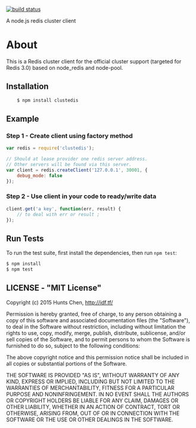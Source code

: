 [![build status][travis-image]][travis-url]

A node.js redis cluster client

# About
  This is a Redis cluster client for the official cluster support (targeted for Redis 3.0) based on node_redis and node-pool.

## Installation

```bash
    $ npm install clustedis
```

## Example

### Step 1 - Create client using factory method

```js
var redis = require('clustedis');

// Should at lease provider one redis server address.
// Other servers will be found via this server.
var client = redis.createClient('127.0.0.1', 30001, {
    debug_mode: false
});
```

### Step 2 - Use client in your code to ready/write data

```js
client.get('a key', function(err, result) {
    // to deal with err or result ;
});
```

## Run Tests

  To run the test suite, first install the dependencies, then run `npm test`:

```bash
$ npm install
$ npm test
```

## LICENSE - "MIT License"

Copyright (c) 2015 Hunts Chen, http://idf.tf/

Permission is hereby granted, free of charge, to any person
obtaining a copy of this software and associated documentation
files (the "Software"), to deal in the Software without
restriction, including without limitation the rights to use,
copy, modify, merge, publish, distribute, sublicense, and/or sell
copies of the Software, and to permit persons to whom the
Software is furnished to do so, subject to the following
conditions:

The above copyright notice and this permission notice shall be
included in all copies or substantial portions of the Software.

THE SOFTWARE IS PROVIDED "AS IS", WITHOUT WARRANTY OF ANY KIND,
EXPRESS OR IMPLIED, INCLUDING BUT NOT LIMITED TO THE WARRANTIES
OF MERCHANTABILITY, FITNESS FOR A PARTICULAR PURPOSE AND
NONINFRINGEMENT. IN NO EVENT SHALL THE AUTHORS OR COPYRIGHT
HOLDERS BE LIABLE FOR ANY CLAIM, DAMAGES OR OTHER LIABILITY,
WHETHER IN AN ACTION OF CONTRACT, TORT OR OTHERWISE, ARISING
FROM, OUT OF OR IN CONNECTION WITH THE SOFTWARE OR THE USE OR
OTHER DEALINGS IN THE SOFTWARE.

[travis-image]: https://api.travis-ci.org/hunts/clustedis.svg
[travis-url]: https://travis-ci.org/hunts/clustedis
